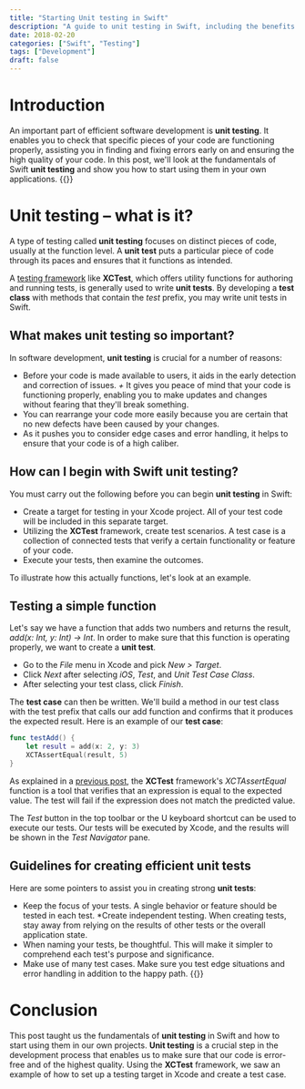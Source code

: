 ```yaml
---
title: "Starting Unit testing in Swift"
description: "A guide to unit testing in Swift, including the benefits of unit testing, tips for writing effective unit tests, and an example of how to set up and write a unit test using the XCTest framework."
date: 2018-02-20
categories: ["Swift", "Testing"]
tags: ["Development"]
draft: false
---
```


# Introduction

An important part of efficient software development is **unit testing**. It enables you to check that specific pieces of your code are functioning properly, assisting you in finding and fixing errors early on and ensuring the high quality of your code. In this post, we'll look at the fundamentals of Swift **unit testing** and show you how to start using them in your own applications.
{{<ads1>}}

# Unit testing – what is it?
A type of testing called **unit testing** focuses on distinct pieces of code, usually at the function level. A **unit test** puts a particular piece of code through its paces and ensures that it functions as intended.

A [testing framework](https://raulferrer.dev/blog/intro_to_testing_in_swift/) like **XCTest**, which offers utility functions for authoring and running tests, is generally used to write **unit tests**. By developing a **test class** with methods that contain the *test* prefix, you may write unit tests in Swift.

## What makes unit testing so important?
In software development, **unit testing** is crucial for a number of reasons:

* Before your code is made available to users, it aids in the early detection and correction of issues.
*+* It gives you peace of mind that your code is functioning properly, enabling you to make updates and changes without fearing that they'll break something.
* You can rearrange your code more easily because you are certain that no new defects have been caused by your changes.
* As it pushes you to consider edge cases and error handling, it helps to ensure that your code is of a high caliber.
## How can I begin with Swift unit testing?
You must carry out the following before you can begin **unit testing** in Swift:

* Create a target for testing in your Xcode project. All of your test code will be included in this separate target.
* Utilizing the **XCTest** framework, create test scenarios. A test case is a collection of connected tests that verify a certain functionality or feature of your code.
* Execute your tests, then examine the outcomes.

To illustrate how this actually functions, let's look at an example.

## Testing a simple function
Let's say we have a function that adds two numbers and returns the result, *add(x: Int, y: Int) -> Int*. In order to make sure that this function is operating properly, we want to create a **unit test**.

* Go to the *File* menu in Xcode and pick *New > Target*.
* Click *Next* after selecting *iOS*, *Test*, and *Unit Test Case Class*.
* After selecting your test class, click *Finish*.

The **test case** can then be written. We'll build a method in our test class with the test prefix that calls our add function and confirms that it produces the expected result. Here is an example of our **test case**:
```swift
func testAdd() {
    let result = add(x: 2, y: 3)
    XCTAssertEqual(result, 5)
}
```
As explained in a [previous post](https://raulferrer.dev/blog/intro_to_testing_in_swift/), the **XCTest** framework's *XCTAssertEqual* function is a tool that verifies that an expression is equal to the expected value. The test will fail if the expression does not match the predicted value.

The *Test* button in the top toolbar or the U keyboard shortcut can be used to execute our tests. Our tests will be executed by Xcode, and the results will be shown in the *Test* *Navigator* pane.

## Guidelines for creating efficient unit tests
Here are some pointers to assist you in creating strong **unit tests**:

* Keep the focus of your tests. A single behavior or feature should be tested in each test.
*Create independent testing. When creating tests, stay away from relying on the results of other tests or the overall application state.
* When naming your tests, be thoughtful. This will make it simpler to comprehend each test's purpose and significance.
* Make use of many test cases. Make sure you test edge situations and error handling in addition to the happy path.
{{<ads2>}}

# Conclusion
This post taught us the fundamentals of **unit testing** in Swift and how to start using them in our own projects. **Unit testing** is a crucial step in the development process that enables us to make sure that our code is error-free and of the highest quality. Using the **XCTest** framework, we saw an example of how to set up a testing target in Xcode and create a test case.
